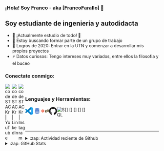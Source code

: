 ### ¡Hola! Soy Franco - aka [FrancoFarallo] 👋

## Soy estudiante de ingenieria y autodidacta

- 🌱 ¡Actualmente estudio de todo! 🤣
- 👯 Estoy buscando formar parte de un grupo de trabajo
- 🥅 Logros de 2020: Entrar en la UTN y comenzar a desarrollar mis propios proyectos
- ⚡ Datos curiosos: Tengo intereses muy variados, entre ellos la filosofia y el buceo

### Conectate conmigo:

[<img align="left" alt="codeSTACKr | YouTube" width="22px" src="https://cdn.jsdelivr.net/npm/simple-icons@v3/icons/youtube.svg" />][youtube]
[<img align="left" alt="codeSTACKr | LinkedIn" width="22px" src="https://cdn.jsdelivr.net/npm/simple-icons@v3/icons/linkedin.svg" />][linkedin]
[<img align="left" alt="codeSTACKr | Instagram" width="22px" src="https://cdn.jsdelivr.net/npm/simple-icons@v3/icons/instagram.svg" />][instagram]

<br />

### Lenguajes y Herramientas:

[<img align="left" alt="Visual Studio Code" width="26px" src="https://raw.githubusercontent.com/github/explore/80688e429a7d4ef2fca1e82350fe8e3517d3494d/topics/visual-studio-code/visual-studio-code.png" />]
[<img align="left" alt="SQL" width="26px" src="https://raw.githubusercontent.com/github/explore/80688e429a7d4ef2fca1e82350fe8e3517d3494d/topics/sql/sql.png" />]
[<img align="left" alt="Git" width="26px" src="https://raw.githubusercontent.com/github/explore/80688e429a7d4ef2fca1e82350fe8e3517d3494d/topics/git/git.png" />]
[<img align="left" alt="GitHub" width="26px" src="https://raw.githubusercontent.com/github/explore/78df643247d429f6cc873026c0622819ad797942/topics/github/github.png" />]
[<img align="left" alt="SQL" width="26px" src="https://e7.pngegg.com/pngimages/761/45/png-clipart-professional-python-programmer-computer-programming-android-android-blue-logo.png" />]

<br />
<br />

---

<details>
  <summary>:zap: Actividad reciente de Github</summary>
  
<!--START_SECTION:activity-->
1. 🎉 Creación del proyecto (https://github.com/FrancoFarallo/Proyecto_Propio_Losas.git) in [FrancoFarallo/Proyecto_Propio_Losas](https://github.com/FrancoFarallo/Proyecto_Propio_Losas.git)
<!--END_SECTION:activity-->

</details>

<details>
  <summary>:zap: GitHub Stats</summary>

  <img align="left" alt="Estadisticas de FrancoFarallo en Github" src="https://github-readme-stats.codestackr.vercel.app/api?username=FrancoFarallo&show_icons=true&hide_border=true" />

</details>

[youtube]: https://www.youtube.com/channel/UCyp1qrm-sWtiAhtf7Yq5cRQ
[instagram]: https://www.instagram.com/frank_fara25/
[linkedin]: https://www.linkedin.com/in/franco-gabriel-farallo-18b9ab219/